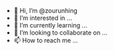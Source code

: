 - 👋 Hi, I’m @zourunhing
- 👀 I’m interested in ...
- 🌱 I’m currently learning ...
- 💞️ I’m looking to collaborate on ...
- 📫 How to reach me ...

<!---
zourunhing/zourunhing is a ✨ special ✨ repository because its `README.md` (this file) appears on your GitHub profile.
You can click the Preview link to take a look at your changes.
--->
